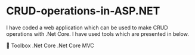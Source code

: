 # CRUD-operations-in-ASP.NET
I have coded a web application which can be used to make CRUD operations with .Net Core. I have used tools which are presented in below.

🧰 Toolbox
.Net Core
.Net Core MVC
